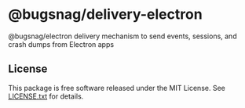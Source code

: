 # @bugsnag/delivery-electron

@bugsnag/electron delivery mechanism to send events, sessions, and crash dumps from Electron apps

## License

This package is free software released under the MIT License. See [LICENSE.txt](./LICENSE.txt) for details.

